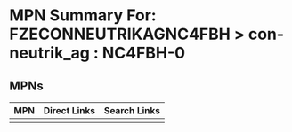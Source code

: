



# MPN Summary For: FZECONNEUTRIKAGNC4FBH > con-neutrik_ag : NC4FBH-0

## MPNs
  

|MPN|Direct Links|Search Links|
| :--- | :--- | :--- |
||||
